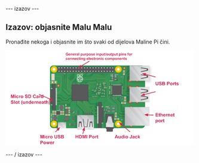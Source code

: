 \--- izazov \---

## Izazov: objasnite Malu Malu

Pronađite nekoga i objasnite im što svaki od dijelova Maline Pi čini.

![zaslona](images/pi-labelled-names.png)

\--- / izazov \---